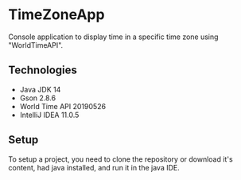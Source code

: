 # TimeZoneApp
Console application to display time in a specific time zone using "WorldTimeAPI".

## Technologies
* Java JDK 14
* Gson 2.8.6
* World Time API 20190526
* IntelliJ IDEA 11.0.5

## Setup
To setup a project, you need to clone the repository or download it's content, had java installed, and run it in the java IDE.
